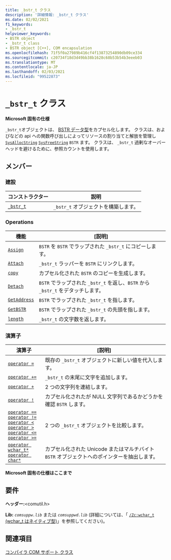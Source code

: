 ```yaml
---
title: _bstr_t クラス
description: '詳細情報: _bstr_t クラス'
ms.date: 02/02/2021
f1_keywords:
- _bstr_t
helpviewer_keywords:
- BSTR object
- _bstr_t class
- BSTR object [C++], COM encapsulation
ms.openlocfilehash: 71f5f0a27989b416cf4f13873254890db09ce334
ms.sourcegitcommit: c20734f18d3d49bb38b1628c68b53b54b3eeeb03
ms.translationtype: MT
ms.contentlocale: ja-JP
ms.lasthandoff: 02/03/2021
ms.locfileid: "99522873"
---
```

# <a name="_bstr_t-class"></a>`_bstr_t` クラス

**Microsoft 固有の仕様**

`_bstr_t`オブジェクトは、 [BSTR データ型](/previous-versions/windows/desktop/automat/bstr)をカプセル化します。 クラスは、およびなどの api への関数呼び出しによってリソースの割り当てと解放を管理し [`SysAllocString`](/windows/win32/api/oleauto/nf-oleauto-sysallocstring) [`SysFreeString`](/windows/win32/api/oleauto/nf-oleauto-sysfreestring) `BSTR` ます。 クラスは、 `_bstr_t` 過剰なオーバーヘッドを避けるために、参照カウントを使用します。

## <a name="members"></a>メンバー

### <a name="construction"></a>建設

| コンストラクター | 説明 |
|--|--|
| [`_bstr_t`](../cpp/bstr-t-bstr-t.md) | `_bstr_t` オブジェクトを構築します。 |

### <a name="operations"></a>Operations

| 機能 | [説明] |
|--|--|
| [`Assign`](../cpp/bstr-t-assign.md) | `BSTR` を `BSTR` でラップされた `_bstr_t` にコピーします。 |
| [`Attach`](../cpp/bstr-t-attach.md) | `_bstr_t` ラッパーを `BSTR` にリンクします。 |
| [`copy`](../cpp/bstr-t-copy.md) | カプセル化された `BSTR` のコピーを生成します。 |
| [`Detach`](../cpp/bstr-t-detach.md) | `BSTR` でラップされた `_bstr_t` を返し、`BSTR` から `_bstr_t` をデタッチします。 |
| [`GetAddress`](../cpp/bstr-t-getaddress.md) | `BSTR` でラップされた `_bstr_t` を指します。 |
| [`GetBSTR`](../cpp/bstr-t-getbstr.md) | `BSTR` でラップされた `_bstr_t` の先頭を指します。 |
| [`length`](../cpp/bstr-t-length.md) | `_bstr_t` の文字数を返します。 |

### <a name="operators"></a>演算子

| 演算子 | [説明] |
|--|--|
| [`operator =`](../cpp/bstr-t-operator-equal.md) | 既存の `_bstr_t` オブジェクトに新しい値を代入します。 |
| [`operator +=`](../cpp/bstr-t-operator-add-equal-plus.md) | `_bstr_t` の末尾に文字を追加します。 |
| [`operator +`](../cpp/bstr-t-operator-add-equal-plus.md) | 2 つの文字列を連結します。 |
| [`operator !`](../cpp/bstr-t-operator-logical-not.md) | カプセル化されたが NULL 文字列であるかどうかを確認 `BSTR` します。 |
| [`operator ==`](../cpp/bstr-t-relational-operators.md)<br/>[`operator !=`](../cpp/bstr-t-relational-operators.md)<br/>[`operator <`](../cpp/bstr-t-relational-operators.md)<br/>[`operator >`](../cpp/bstr-t-relational-operators.md)<br/>[`operator <=`](../cpp/bstr-t-relational-operators.md)<br/>[`operator >=`](../cpp/bstr-t-relational-operators.md) | 2 つの `_bstr_t` オブジェクトを比較します。 |
| [`operator wchar_t*`](../cpp/bstr-t-wchar-t-star-bstr-t-char-star.md)<br/>[`operator char*`](../cpp/bstr-t-wchar-t-star-bstr-t-char-star.md)  | カプセル化された Unicode またはマルチバイト `BSTR` オブジェクトへのポインターを抽出します。 |

**Microsoft 固有の仕様はここまで**

## <a name="requirements"></a>要件

**ヘッダー:**\<comutil.h>

**Lib:** *`comsuppw.lib`* または *`comsuppwd.lib`* (詳細については、「 [ `/Zc:wchar_t` (wchar_t はネイティブ型)](../build/reference/zc-wchar-t-wchar-t-is-native-type.md)」を参照してください)。

## <a name="see-also"></a>関連項目

[コンパイラ COM サポート クラス](../cpp/compiler-com-support-classes.md)
